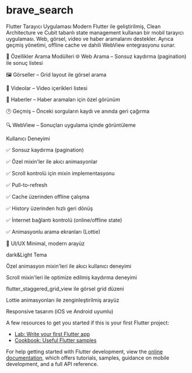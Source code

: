 # brave_search
 Flutter Tarayıcı Uygulaması
Modern Flutter ile geliştirilmiş, Clean Architecture ve Cubit tabanlı state management kullanan bir mobil tarayıcı uygulaması. Web, görsel, video ve haber aramalarını destekler. Ayrıca geçmiş yönetimi, offline cache ve dahili WebView entegrasyonu sunar.

📱 Özellikler
Arama Modülleri
🌐 Web Arama – Sonsuz kaydırma (pagination) ile sonuç listesi

🖼️ Görseller – Grid layout ile görsel arama

🎥 Videolar – Video içerikleri listesi

📰 Haberler – Haber aramaları için özel görünüm

🕑 Geçmiş – Önceki sorguların kaydı ve anında geri çağırma

🔍 WebView – Sonuçları uygulama içinde görüntüleme

Kullanıcı Deneyimi

✅ Sonsuz kaydırma (pagination)

✅ Özel mixin'ler ile akıcı animasyonlar

✅ Scroll kontrolü için mixin implementasyonu

✅ Pull-to-refresh

✅ Cache üzerinden offline çalışma

✅ History üzerinden hızlı geri dönüş

✅ İnternet bağlantı kontrolü (online/offline state)

✅ Animasyonlu arama ekranları (Lottie)

🎨 UI/UX
Minimal, modern arayüz

dark&Light Tema

Özel animasyon mixin'leri ile akıcı kullanıcı deneyimi

Scroll mixin'leri ile optimize edilmiş kaydırma deneyimi

flutter_staggered_grid_view ile görsel grid düzeni

Lottie animasyonları ile zenginleştirilmiş arayüz

Responsive tasarım (iOS ve Android uyumlu)

A few resources to get you started if this is your first Flutter project:

- [Lab: Write your first Flutter app](https://docs.flutter.dev/get-started/codelab)
- [Cookbook: Useful Flutter samples](https://docs.flutter.dev/cookbook)

For help getting started with Flutter development, view the
[online documentation](https://docs.flutter.dev/), which offers tutorials,
samples, guidance on mobile development, and a full API reference.
